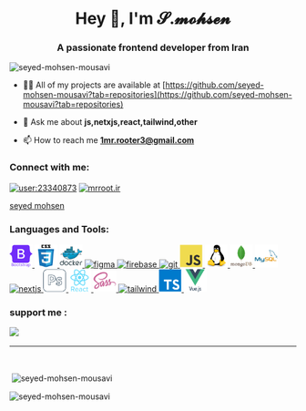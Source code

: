 <h1 align="center">Hey  👋, I'm 𝓢.𝓶𝓸𝓱𝓼𝓮𝓷</h1>
<h3 align="center">A passionate frontend developer from Iran</h3>

<p align="left"> <img src="https://komarev.com/ghpvc/?username=seyed-mohsen-mousavi&label=Profile%20views&color=0e75b6&style=flat" alt="seyed-mohsen-mousavi" /> </p>

- 👨‍💻 All of my projects are available at [https://github.com/seyed-mohsen-mousavi?tab=repositories](https://github.com/seyed-mohsen-mousavi?tab=repositories)

- 💬 Ask me about **js,netxjs,react,tailwind,other**

- 📫 How to reach me **1mr.rooter3@gmail.com**

<h3 align="left">Connect with me:</h3>
<p align="left">
<a href="https://stackoverflow.com/users/23340873" target="blank"><img align="center" src="https://raw.githubusercontent.com/rahuldkjain/github-profile-readme-generator/master/src/images/icons/Social/stack-overflow.svg" alt="user:23340873" height="30" width="40" /></a>
<a href="https://instagram.com/mrroot.ir" target="blank"><img align="center" src="https://raw.githubusercontent.com/rahuldkjain/github-profile-readme-generator/master/src/images/icons/Social/instagram.svg" alt="mrroot.ir" height="30" width="40" /></a>
</p>
<div class="badge-base LI-profile-badge" data-locale="en_US" data-size="large" data-theme="dark" data-type="HORIZONTAL" data-vanity="xseyed" data-version="v1"><a class="badge-base__link LI-simple-link" href="https://ir.linkedin.com/in/xseyed?trk=profile-badge">seyed mohsen</a></div>
              
<h3 align="left">Languages and Tools:</h3>
<p align="left"> <a href="https://getbootstrap.com" target="_blank" rel="noreferrer"> <img src="https://raw.githubusercontent.com/devicons/devicon/master/icons/bootstrap/bootstrap-plain-wordmark.svg" alt="bootstrap" width="40" height="40"/> </a> <a href="https://www.w3schools.com/css/" target="_blank" rel="noreferrer"> <img src="https://raw.githubusercontent.com/devicons/devicon/master/icons/css3/css3-original-wordmark.svg" alt="css3" width="40" height="40"/> </a> <a href="https://www.docker.com/" target="_blank" rel="noreferrer"> <img src="https://raw.githubusercontent.com/devicons/devicon/master/icons/docker/docker-original-wordmark.svg" alt="docker" width="40" height="40"/> </a> <a href="https://www.figma.com/" target="_blank" rel="noreferrer"> <img src="https://www.vectorlogo.zone/logos/figma/figma-icon.svg" alt="figma" width="40" height="40"/> </a> <a href="https://firebase.google.com/" target="_blank" rel="noreferrer"> <img src="https://www.vectorlogo.zone/logos/firebase/firebase-icon.svg" alt="firebase" width="40" height="40"/> </a> <a href="https://git-scm.com/" target="_blank" rel="noreferrer"> <img src="https://www.vectorlogo.zone/logos/git-scm/git-scm-icon.svg" alt="git" width="40" height="40"/> </a> <a href="https://developer.mozilla.org/en-US/docs/Web/JavaScript" target="_blank" rel="noreferrer"> <img src="https://raw.githubusercontent.com/devicons/devicon/master/icons/javascript/javascript-original.svg" alt="javascript" width="40" height="40"/> </a> <a href="https://www.linux.org/" target="_blank" rel="noreferrer"> <img src="https://raw.githubusercontent.com/devicons/devicon/master/icons/linux/linux-original.svg" alt="linux" width="40" height="40"/> </a> <a href="https://www.mongodb.com/" target="_blank" rel="noreferrer"> <img src="https://raw.githubusercontent.com/devicons/devicon/master/icons/mongodb/mongodb-original-wordmark.svg" alt="mongodb" width="40" height="40"/> </a> <a href="https://www.mysql.com/" target="_blank" rel="noreferrer"> <img src="https://raw.githubusercontent.com/devicons/devicon/master/icons/mysql/mysql-original-wordmark.svg" alt="mysql" width="40" height="40"/> </a> <a href="https://nextjs.org/" target="_blank" rel="noreferrer"> <img src="https://cdn.worldvectorlogo.com/logos/nextjs-2.svg" alt="nextjs" width="40" height="40"/> </a> <a href="https://www.photoshop.com/en" target="_blank" rel="noreferrer"> <img src="https://raw.githubusercontent.com/devicons/devicon/master/icons/photoshop/photoshop-line.svg" alt="photoshop" width="40" height="40"/> </a> <a href="https://reactjs.org/" target="_blank" rel="noreferrer"> <img src="https://raw.githubusercontent.com/devicons/devicon/master/icons/react/react-original-wordmark.svg" alt="react" width="40" height="40"/> </a> <a href="https://sass-lang.com" target="_blank" rel="noreferrer"> <img src="https://raw.githubusercontent.com/devicons/devicon/master/icons/sass/sass-original.svg" alt="sass" width="40" height="40"/> </a> <a href="https://tailwindcss.com/" target="_blank" rel="noreferrer"> <img src="https://www.vectorlogo.zone/logos/tailwindcss/tailwindcss-icon.svg" alt="tailwind" width="40" height="40"/> </a> <a href="https://www.typescriptlang.org/" target="_blank" rel="noreferrer"> <img src="https://raw.githubusercontent.com/devicons/devicon/master/icons/typescript/typescript-original.svg" alt="typescript" width="40" height="40"/> </a> <a href="https://vuejs.org/" target="_blank" rel="noreferrer"> <img src="https://raw.githubusercontent.com/devicons/devicon/master/icons/vuejs/vuejs-original-wordmark.svg" alt="vuejs" width="40" height="40"/> </a> </p>


<h3 align="left">support me :</h3>
<a href="https://www.coffeebede.com/s.m.mousavi"><img class="img-fluid" width="200" src="https://coffeebede.ir/DashboardTemplateV2/app-assets/images/banner/default-yellow.svg" /></a>
<br>
<hr>
<br>

<div>

  <p>&nbsp;<img align="center" src="https://github-readme-stats.vercel.app/api?username=seyed-mohsen-mousavi&show_icons=true&locale=en" alt="seyed-mohsen-mousavi" /></p>
<p><img align="center" src="https://github-readme-streak-stats.herokuapp.com/?user=seyed-mohsen-mousavi&" alt="seyed-mohsen-mousavi" /></p>
</div>
